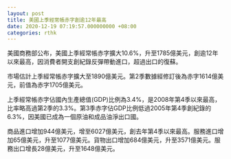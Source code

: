 ```yaml
---
layout: post
title: 美國上季經常帳赤字創逾12年最高
date: 2020-12-19 07:19:57.000000000 +08:00
categories: rthk
---
```


美國商務部公布，美國上季經常帳赤字擴大10.6%，升至1785億美元，創逾12年以來最高，因消費者開支創紀錄反彈帶動進口，超過出口的復蘇。

市場估計上季經常帳赤字擴大至1890億美元。第2季數據經修訂後為赤字1614億美元，前值為赤字1705億美元。

上季經常帳赤字佔國內生產總值(GDP)比例為3.4%，是2008年第4季以來最高，比率略高過第2季的3.3%。第3季赤字佔GDP比例低過2005年第4季創紀錄的6.3%，因美國已成為一個原油和成品油淨出口國。

商品進口增加944億美元，增至6027億美元，創去年第4季以來最高。服務進口增加65億美元，升至1077億美元。貨物出口增加684億美元，升至3571億美元。服務出口增長28億美元，升至1648億美元。
